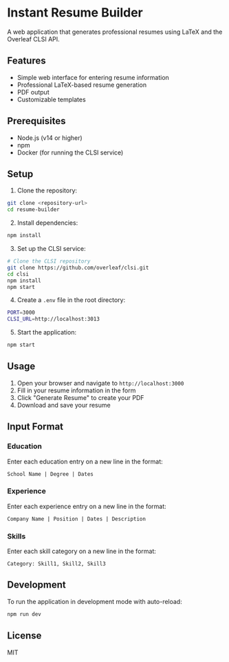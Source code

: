 # Instant Resume Builder

A web application that generates professional resumes using LaTeX and the Overleaf CLSI API.

## Features

- Simple web interface for entering resume information
- Professional LaTeX-based resume generation
- PDF output
- Customizable templates

## Prerequisites

- Node.js (v14 or higher)
- npm
- Docker (for running the CLSI service)

## Setup

1. Clone the repository:
```bash
git clone <repository-url>
cd resume-builder
```

2. Install dependencies:
```bash
npm install
```

3. Set up the CLSI service:
```bash
# Clone the CLSI repository
git clone https://github.com/overleaf/clsi.git
cd clsi
npm install
npm start
```

4. Create a `.env` file in the root directory:
```bash
PORT=3000
CLSI_URL=http://localhost:3013
```

5. Start the application:
```bash
npm start
```

## Usage

1. Open your browser and navigate to `http://localhost:3000`
2. Fill in your resume information in the form
3. Click "Generate Resume" to create your PDF
4. Download and save your resume

## Input Format

### Education
Enter each education entry on a new line in the format:
```
School Name | Degree | Dates
```

### Experience
Enter each experience entry on a new line in the format:
```
Company Name | Position | Dates | Description
```

### Skills
Enter each skill category on a new line in the format:
```
Category: Skill1, Skill2, Skill3
```

## Development

To run the application in development mode with auto-reload:
```bash
npm run dev
```

## License

MIT 